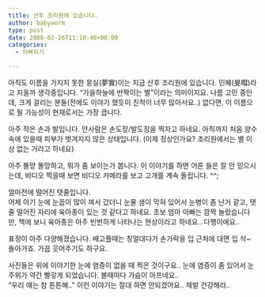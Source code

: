 ```yaml
---
title: 산후 조리원에 있습니다.
author: babyworm
type: post
date: 2008-02-26T11:10:48+00:00
categories:
  - 아빠되기

---
```

아직도 이름을 가지지 못한 몽실(夢實)이는 지금 산후 조리원에 있습니다. 민혜(旻暳)라고 지을까 생각중입니다. &#8220;가을하늘에 반짝이는 별&#8221;이라는 의미이지요. 나름 고민 중인데, 크게 걸리는 분들(전에도 이야기 했듯이 친척이 너무 많아서요..) 없다면, 이 이름으로 될 가능성이 현재로서는 가장 큽니다.

아주 작은 손과 발입니다. 안사람은 손도장/발도장을 찍자고 하네요. 아직까지 처음 양수속에 있을때 피부가 벗겨지지 않은 상태입니다. (이제 정상인가요? 조리원에서는 별 이상 없는 거라고 하네요)

아주 똘망 똘망하고, 뭐가 좀 보이는가 봅니다. 이 이야기를 하면 어른 들은 잘 안 믿으시는데, 비디오 찍을때 보면 비디오 카메라를 보고 고개를 계속 돌립니다. ^^;

얼마전에 떨어진 탯줄입니다.  
어제 아기 눈에 눈꼽이 많이 껴서 갔더니 눈물 샘이 막혀 있어서 눈병이 좀 난거 같고, 탯줄 떨어진 자리에 육아종이 있는 것 같다고 하네요. 초보 엄마 아빠는 깜짝 놀랐습니다만, 책에 보니 육아종은 아주 빈번하게 나타나는 현상이라고 하네요.. 다행이에요..

표정이 아주 다양해졌습니다. 배고플때는 칭얼대다가 손가락을 입 근처에 대면 입 샥~ 돌아가죠. 가끔 웃어주기도 하구요.

사진들은 위에 이야기한 눈에 염증이 없을 때 찍은 것이구요.. 눈에 염증이 좀 있어서 눈 주위가 약간 빨갛게 되었습니다. 볼때마다 가슴이 아프네요..  
&#8220;우리 얘는 참 튼튼해..&#8221; 이런 이야기는 절대 하면 안되겠어요.. 제발 건강해라..

&nbsp;
